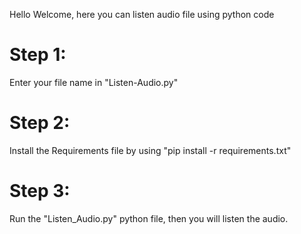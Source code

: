 Hello Welcome, here you can listen audio file using python code

# Step 1: 

Enter your file name in "Listen-Audio.py"

# Step 2: 

Install the Requirements file by using "pip install -r requirements.txt"

# Step 3: 

Run the "Listen_Audio.py" python file, then you will listen the audio.
